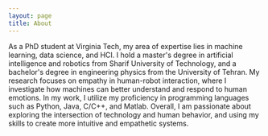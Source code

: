 ```yaml
---
layout: page
title: About
---
```

As a PhD student at Virginia Tech, my area of expertise lies in machine learning, data science, and HCI. I hold a master's degree in artificial intelligence and robotics from Sharif University of Technology, and a bachelor's degree in engineering physics from the University of Tehran. My research focuses on empathy in human-robot interaction, where I investigate how machines can better understand and respond to human emotions. In my work, I utilize my proficiency in programming languages such as Python, Java, C/C++, and Matlab. Overall, I am passionate about exploring the intersection of technology and human behavior, and using my skills to create more intuitive and empathetic systems.
